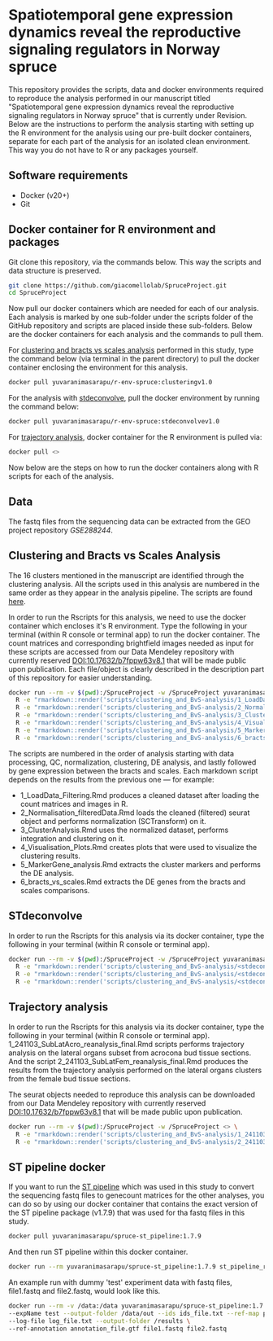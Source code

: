 # Spatiotemporal gene expression dynamics reveal the reproductive signaling regulators in Norway spruce
This repository provides the scripts, data and docker environments required to reproduce the analysis performed in our manuscript titled "Spatiotemporal gene expression dynamics reveal the reproductive signaling regulators in Norway spruce" that is currently under Revision. 
Below are the instructions to perform the analysis starting with setting up the R environment for the analysis using our pre-built docker containers, separate for each part of the analysis for an isolated clean environment. This way you do not have to R or any packages yourself.

## Software requirements
- Docker (v20+)
- Git

## Docker container for R environment and packages
Git clone this repository, via the commands below. This way the scripts and data structure is preserved.

```bash
git clone https://github.com/giacomellolab/SpruceProject.git
cd SpruceProject
```

Now pull our docker containers which are needed for each of our analysis. Each analysis is marked by one sub-folder under the scripts folder of the GitHub repository and scripts are placed inside these sub-folders. Below are the docker containers for each analysis and the commands to pull them.

For [clustering and bracts vs scales analysis](scripts/clustering_and_BvS-analysis) performed in this study, type the command below (via terminal in the parent directory) to pull the docker container enclosing the environment for this analysis.
```bash
docker pull yuvaranimasarapu/r-env-spruce:clusteringv1.0
```

For the analysis with [stdeconvolve](scripts/stdeconvolve), pull the docker environment by running the command below:
```bash
docker pull yuvaranimasarapu/r-env-spruce:stdeconvolvev1.0
```

For [trajectory analysis](scripts/trajectory_analysis), docker container for the R environment is pulled via:
```bash
docker pull <>
```

Now below are the steps on how to run the docker containers along with R scripts for each of the analysis.

## Data
The fastq files from the sequencing data can be extracted from the GEO project repository *GSE288244*.

## Clustering and Bracts vs Scales Analysis
The 16 clusters mentioned in the manuscript are identified through the clustering analysis. All the scripts used in this analysis are numbered in the same order as they appear in the analysis pipeline. The scripts are found [here](scripts/clustering_and_BvS-analysis). 

In order to run the Rscripts for this analysis, we need to use the docker container which encloses it's R environment. Type the following in your terminal (within R console or terminal app) to run the docker container.
The count matrices and corresponding brightfield images needed as input for these scripts are accessed from our Data Mendeley repository with currently reserved [DOI:10.17632/b7fppw63v8.1](https://data.mendeley.com/preview/b7fppw63v8?a=0a093701-dffc-4dd8-bdab-bb372579088) that will be made public upon publication. Each file/object is clearly described in the description part of this repository for easier understanding.

```bash
docker run --rm -v $(pwd):/SpruceProject -w /SpruceProject yuvaranimasarapu/r-env-spruce:clusteringv1.0 \
  R -e "rmarkdown::render('scripts/clustering_and_BvS-analysis/1_LoadData_Filtering.Rmd', output_dir = 'results')" && \
  R -e "rmarkdown::render('scripts/clustering_and_BvS-analysis/2_Normalisation_filteredData.Rmd', output_dir = 'results')" && \
  R -e "rmarkdown::render('scripts/clustering_and_BvS-analysis/3_ClusterAnalysis.Rmd', output_dir = 'results')" && \
  R -e "rmarkdown::render('scripts/clustering_and_BvS-analysis/4_Visualisation_Plots.Rmd', output_dir = 'results')" && \
  R -e "rmarkdown::render('scripts/clustering_and_BvS-analysis/5_MarkerGene_analysis.Rmd', output_dir = 'results')" && \
  R -e "rmarkdown::render('scripts/clustering_and_BvS-analysis/6_bracts_vs_scales.Rmd', output_dir = 'results')"
```

The scripts are numbered in the order of analysis starting with data processing, QC, normalization, clustering, DE analysis, and lastly followed by gene expression between the bracts and scales.
Each markdown script depends on the results from the previous one — for example:
- 1_LoadData_Filtering.Rmd produces a cleaned dataset after loading the count matrices and images in R.
- 2_Normalisation_filteredData.Rmd loads the cleaned (filtered) seurat object and performs normalization (SCTransform) on it.
- 3_ClusterAnalysis.Rmd uses the normalized dataset, performs integration and clustering on it.
- 4_Visualisation_Plots.Rmd creates plots that were used to visualize the clustering results.
- 5_MarkerGene_analysis.Rmd extracts the cluster markers and performs the DE analysis.
- 6_bracts_vs_scales.Rmd extracts the DE genes from the bracts and scales comparisons.

## STdeconvolve
In order to run the Rscripts for this analysis via its docker container, type the following in your terminal (within R console or terminal app).

```bash
docker run --rm -v $(pwd):/SpruceProject -w /SpruceProject yuvaranimasarapu/r-env-spruce:stdeconvolvev1.0 \
  R -e "rmarkdown::render('scripts/clustering_and_BvS-analysis/<stdeconvolve.Rmd>', output_dir = 'results')" && \
  R -e "rmarkdown::render('scripts/clustering_and_BvS-analysis/<stdeconvolve.Rmd>', output_dir = 'results')" && \
  R -e "rmarkdown::render('scripts/clustering_and_BvS-analysis/<stdeconvolve.Rmd>', output_dir = 'results')"
```

## Trajectory analysis
In order to run the Rscripts for this analysis via its docker container, type the following in your terminal (within R console or terminal app). 1_241103_SubLatAcro_reanalysis_final.Rmd scripts performs trajectory analysis on the lateral organs subset from acrocona bud tissue sections. And the script 2_241103_SubLatFem_reanalysis_final.Rmd produces the results from the trajectory analysis performed on the lateral organs clusters from the female bud tissue sections.

The seurat objects needed to reproduce this analysis can be downloaded from our Data Mendeley repository with currently reserved [DOI:10.17632/b7fppw63v8.1](https://data.mendeley.com/preview/b7fppw63v8?a=0a093701-dffc-4dd8-bdab-bb372579088) that will be made public upon publication.

```bash
docker run --rm -v $(pwd):/SpruceProject -w /SpruceProject <> \
  R -e "rmarkdown::render('scripts/clustering_and_BvS-analysis/1_241103_SubLatAcro_reanalysis_final.Rmd', output_dir = 'results')" && \
  R -e "rmarkdown::render('scripts/clustering_and_BvS-analysis/2_241103_SubLatFem_reanalysis_final.Rmd', output_dir = 'results')"
```

## ST pipeline docker
If you want to run the [ST pipeline](https://github.com/jfnavarro/st_pipeline/tree/1.7.9) which was used in this study to convert the sequencing fastq files to genecount matrices for the other analyses, you can do so by using our docker container that contains the exact version of the ST pipeline package (v1.7.9) that was used for tha fastq files in this study.

```bash
docker pull yuvaranimasarapu/spruce-st_pipeline:1.7.9
```

And then run ST pipeline within this docker container.

```bash
docker run --rm yuvaranimasarapu/spruce-st_pipeline:1.7.9 st_pipeline_run.py -h
```

An example run with dummy 'test' experiment data with fastq files, file1.fastq and file2.fastq, would look like this.

```bash
docker run --rm -v /data:/data yuvaranimasarapu/spruce-st_pipeline:1.7.9 \
--expName test --output-folder /data/out --ids ids_file.txt --ref-map path_to_index \
--log-file log_file.txt --output-folder /results \
--ref-annotation annotation_file.gtf file1.fastq file2.fastq 
```

